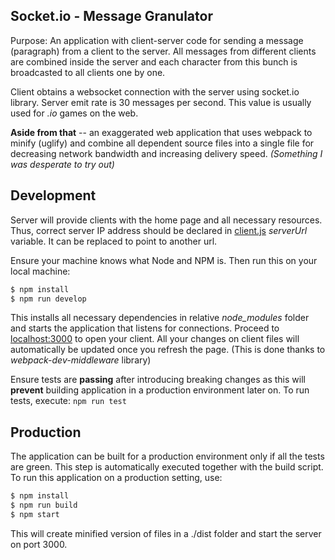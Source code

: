 ## Socket.io - Message Granulator

Purpose: An application with client-server code for sending a message (paragraph) from a client to the server. All messages from different clients are combined inside the server and each character from this bunch is broadcasted to all clients one by one.

Client obtains a websocket connection with the server using socket.io library. Server emit rate is 30 messages per second. This value is usually used for *.io* games on the web.

**Aside from that** -- an exaggerated web application that uses webpack to minify (uglify) and combine all dependent source files into a single file for decreasing network bandwidth and increasing delivery speed. *(Something I was desperate to try out)*

## Development

Server will provide clients with the home page and all necessary resources. Thus, correct server IP address should be declared in [client.js](src/client/client.js) *serverUrl* variable. It can be replaced to point to another url.

Ensure your machine knows what Node and NPM is. Then run this on your local machine:

```bash
$ npm install
$ npm run develop
```

This installs all necessary dependencies in relative *node_modules* folder and starts the application that listens for connections. Proceed to [localhost:3000](localhost:3000) to open your client. All your changes on client files will automatically be updated once you refresh the page. (This is done thanks to *webpack-dev-middleware* library)

Ensure tests are **passing** after introducing breaking changes as this will **prevent** building application in a production environment later on. To run tests, execute: ```npm run test```

## Production

The application can be built for a production environment only if all the tests are green. This step is automatically executed together with the build script. To run this application on a production setting, use:

```bash
$ npm install
$ npm run build
$ npm start
```

This will create minified version of files in a ./dist folder and start the server on port 3000.